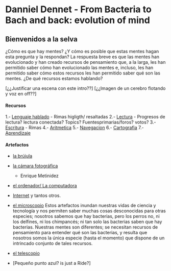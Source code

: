 # Danniel Dennet - From Bacteria to Bach and back: evolution of mind

## Bienvenidos a la selva

¿Cómo es que hay mentes? ¿Y cómo es posible que estas mentes hagan esta
pregunta y la respondan? La respuesta breve es que las mentes han
evolucionado y han creado recursos de pensamiento que, a la larga, les han
permitido saber cómo han evolucionado las mentes e, incluso, les han
permitido saber cómo estos recursos les han permitido saber qué son las
mentes. ¿De qué recursos estamos hablando?

[¿¿Justificar una escena con este intro??]
[¿¿Imagen de un cerebro flotando y voz en off??]

#### Recursos
1.-  [Lenguaje hablado](https://en.wikipedia.org/wiki/Evolution_of_languages)
    -  Rimas higligth/ resaltadas
2.-  [Lectura]()
    - Progresos de lectura? lectura conectada? Topics? Fuentesprimarias/foros? votos?
3.-  [Escritura](https://en.wikipedia.org/wiki/History_of_writing)
    - Rimas
4.-  [Aritmetica](https://en.wikipedia.org/wiki/Arithmetic#History)
5.-  [Navegacion](https://en.wikipedia.org/wiki/History_of_navigation)
6.-  [Cartografia](https://en.wikipedia.org/wiki/History_of_cartography)
7.-  [Aprendizaje](https://en.wikipedia.org/wiki/Learning)


#### Artefactos
- [la brújula](https://es.wikipedia.org/wiki/Br%C3%BAjula)
- [la cámara fotográfica](https://es.wikipedia.org/wiki/C%C3%A1mara_fotogr%C3%A1fica)
    - Enrique Metinidez
- [el ordenador/ La computadora](https://es.wikipedia.org/wiki/Computadora)
- [Internet](https://es.wikipedia.org/wiki/Internet) y tantos otros.


- [el microscopio](https://es.wikipedia.org/wiki/Microscopio)
Estos artefactos inundan nuestras vidas de ciencia y tecnología y nos permiten
saber muchas cosas desconocidas para otras especies; nosotros sabemos que
hay bacterias, pero los perros no, ni los delfines, ni los chimpancés; ni tan
solo las bacterias saben que hay bacterias. Nuestras mentes son diferentes; se
necesitan recursos de pensamiento para entender qué son las bacterias, y
resulta que nosotros somos la única especie (hasta el momento) que dispone
de un intrincado conjunto de tales recursos.

- [el telescopio](https://es.wikipedia.org/wiki/Telescopio)

- [Pequeño punto azul? is just a Ride?]